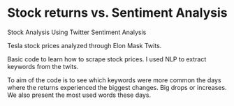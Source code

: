 # Stock returns vs. Sentiment Analysis

Stock Analysis Using Twitter Sentiment Analysis

Tesla stock prices analyzed through Elon Mask Twits. 


Basic code to learn how to scrape stock prices.
I used NLP to extract keywords from the twits.

To aim of the code is to see which keywords were more common the days where the returns experienced the biggest changes. Big drops or increases.
We also present the most used words these days.
